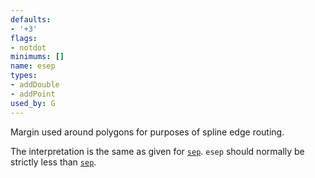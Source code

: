 ```yaml
---
defaults:
- '+3'
flags:
- notdot
minimums: []
name: esep
types:
- addDouble
- addPoint
used_by: G
---
```

Margin used around polygons for purposes of spline edge routing.

The interpretation is the same as given for [`sep`](#d:sep). `esep` should
normally be strictly less than [`sep`](#d:sep).
